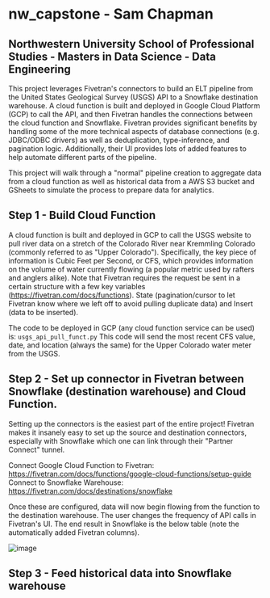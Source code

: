 # nw_capstone - Sam Chapman
## Northwestern University School of Professional Studies - Masters in Data Science - Data Engineering 

This project leverages Fivetran's connectors to build an ELT pipeline from the United States Geological Survey (USGS) API to a Snowflake destination warehouse. A cloud function is built and deployed in Google Cloud Platform (GCP) to call the API, and then Fivetran handles the connections between the cloud function and Snowflake. Fivetran provides significant benefits by handling some of the more technical aspects of database connections (e.g. JDBC/ODBC drivers) as well as deduplication, type-inference, and pagination logic. Additionally, their UI provides lots of added features to help automate different parts of the pipeline. 

This project will walk through a "normal" pipeline creation to aggregate data from a cloud function as well as historical data from a AWS S3 bucket and GSheets to simulate the process to prepare data for analytics. 

## Step 1 - Build Cloud Function

A cloud function is built and deployed in GCP to call the USGS website to pull river data on a stretch of the Colorado River near Kremmling Colorado (commonly referred to as "Upper Colorado"). Specifically, the key piece of information is Cubic Feet per Second, or CFS, which provides information on the volume of water currently flowing (a popular metric used by rafters and anglers alike). Note that Fivetran requires the request be sent in a certain structure with a few key variables (https://fivetran.com/docs/functions). State (pagination/cursor to let Fivetran know where we left off to avoid pulling duplicate data) and Insert (data to be inserted). 

The code to be deployed in GCP (any cloud function service can be used) is: ```usgs_api_pull_funct.py```
This code will send the most recent CFS value, date, and location (always the same) for the Upper Colorado water meter from the USGS. 

## Step 2 - Set up connector in Fivetran between Snowflake (destination warehouse) and Cloud Function. 

Setting up the connectors is the easiest part of the entire project! Fivetran makes it insanely easy to set up the source and destination connectors, especially with Snowflake which one can link through their "Partner Connect" tunnel. 

Connect Google Cloud Function to Fivetran: https://fivetran.com/docs/functions/google-cloud-functions/setup-guide
Connect to Snowflake Warehouse: https://fivetran.com/docs/destinations/snowflake

Once these are configured, data will now begin flowing from the function to the destination warehouse. The user changes the frequency of API calls in Fivetran's UI. The end result in Snowflake is the below table (note the automatically added Fivetran columns). 

![image](https://user-images.githubusercontent.com/60025118/84286043-679bd300-aafb-11ea-8ac0-0716295abf33.png)

## Step 3 - Feed historical data into Snowflake warehouse
